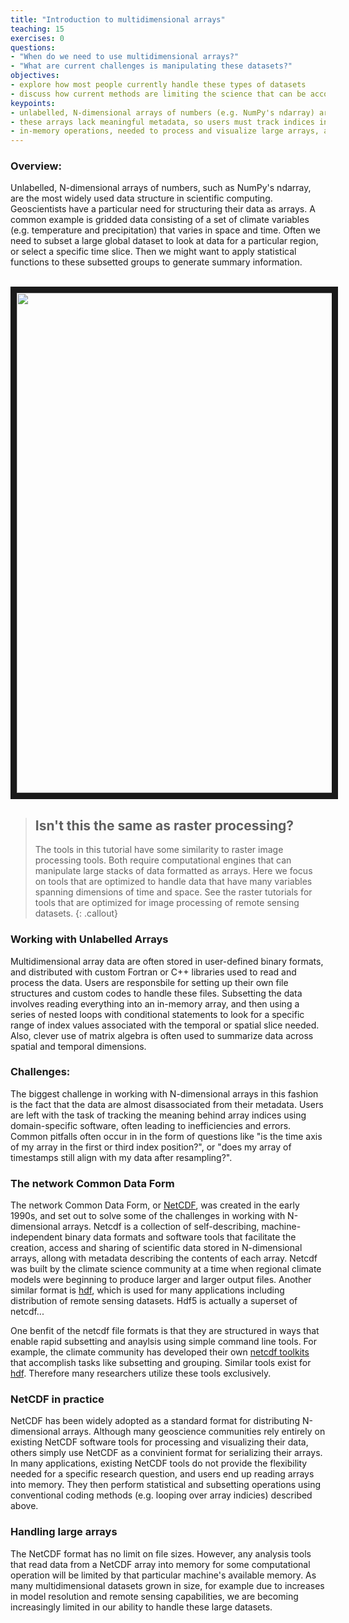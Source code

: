 ```yaml
---
title: "Introduction to multidimensional arrays"
teaching: 15
exercises: 0
questions:
- "When do we need to use multidimensional arrays?"
- "What are current challenges is manipulating these datasets?" 
objectives:
- explore how most people currently handle these types of datasets
- discuss how current methods are limiting the science that can be accomplished
keypoints:
- unlabelled, N-dimensional arrays of numbers (e.g. NumPy's ndarray) are the most widely used data structure in scientific computing
- these arrays lack meaningful metadata, so users must track indices in an arbitrary fashion 
- in-memory operations, needed to process and visualize large arrays, are reaching limits as datasets grow in size
---
```

### Overview:

Unlabelled, N-dimensional arrays of numbers, such as NumPy's ndarray, are the most widely used data structure in scientific computing. Geoscientists have a particular need for structuring their data as arrays. A common example is gridded data consisting of a set of climate variables (e.g. temperature and precipitation) that varies in space and time. Often we need to subset a large global dataset to look at data for a particular region, or select a specific time slice. Then we might want to apply statistical functions to these subsetted groups to generate summary information.

<br>
<img src="http://xray.readthedocs.org/en/stable/_images/dataset-diagram.png" width = "800" border = "10">
<br>

> ## Isn't this the same as raster processing? 
> The tools in this tutorial have some similarity to raster image processing tools.
> Both require computational engines that can manipulate large stacks of data formatted as arrays. 
> Here we focus on tools that are optimized to handle data that have many variables spanning dimensions
> of time and space. See the raster tutorials for tools that are optimized for image processing of remote sensing datasets.
{: .callout}

### Working with Unlabelled Arrays

Multidimensional array data are often stored in user-defined binary formats, and distributed with custom Fortran 
or C++ libraries used to read and process the data. Users are responsbile for setting up their own file structures and custom codes to handle these files. Subsetting the data involves reading everything into an in-memory array, and then using a series of nested loops with conditional statements to look for a specific range of index values associated with the temporal or spatial slice needed. Also, clever use of matrix algebra is often used to summarize data across spatial and temporal dimensions.

### Challenges:

The biggest challenge in working with N-dimensional arrays in this fashion is the fact that the data are almost disassociated from their metadata. Users are left with the task of tracking the meaning behind array indices using domain-specific software, often leading to inefficiencies and errors. Common pitfalls often occur in in the form of questions like "is the time axis of my array in the first or third index position?", or "does my array of timestamps still align with my data after resampling?".

### The network Common Data Form

The network Common Data Form, or [NetCDF](http://www.unidata.ucar.edu/software/netcdf/docs/), was created in the early 1990s, and set out to solve some of the challenges in working with N-dimensional arrays. Netcdf is a collection of self-describing, machine-independent binary data formats and software tools that facilitate the creation, access and sharing of scientific data stored in N-dimensional arrays, allong with metadata describing the contents of each array. Netcdf was built by the climate science community at a time when regional climate models were beginning to produce larger and larger output files. Another similar format is [hdf](https://www.hdfgroup.org/), which is used for many applications including
distribution of remote sensing datasets. Hdf5 is actually a superset of netcdf...

One benfit of the netcdf file formats is that they are structured in ways that enable rapid subsetting and anaylsis using simple command line tools. For example, the climate community has developed their own [netcdf toolkits](http://www.unidata.ucar.edu/software/netcdf/software.html) that accomplish tasks like subsetting and grouping. Similar tools exist for [hdf](https://support.hdfgroup.org/HDF5/Tutor/HDF5Intro.pdf). Therefore many researchers utilize these tools exclusively.

### NetCDF in practice

NetCDF has been widely adopted as a standard format for distributing N-dimensional arrays. Although many geoscience communities rely entirely on existing NetCDF software tools for processing and visualizing their data, others simply use NetCDF as a convinient format for serializing their arrays. In many applications, existing NetCDF tools do not provide the flexibility needed for a specific research question, and users end up reading arrays into memory. They then perform statistical and subsetting operations using conventional coding methods (e.g. looping over array indicies) described above. 

### Handling large arrays

The NetCDF format has no limit on file sizes. However, any analysis tools that read data from a NetCDF array into memory for some computational operation will be limited by that particular machine's available memory. As many multidimensional datasets grown in size, for example due to increases in model resolution and remote sensing capabilities, we are becoming increasingly limited in our ability to handle these large datasets.